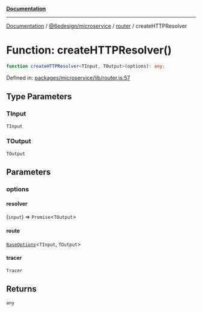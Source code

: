 [**Documentation**](../../../../README.md)

***

[Documentation](../../../../README.md) / [@6edesign/microservice](../../README.md) / [router](../README.md) / createHTTPResolver

# Function: createHTTPResolver()

```ts
function createHTTPResolver<TInput, TOutput>(options): any;
```

Defined in: [packages/microservice/lib/router.js:57](https://github.com/6eDesign/core/blob/ef308ef1da0dfc861a9d63a636d6f4c2bde822f8/packages/microservice/lib/router.js#L57)

## Type Parameters

### TInput

`TInput`

### TOutput

`TOutput`

## Parameters

### options

#### resolver

(`input`) => `Promise`&lt;`TOutput`&gt;

#### route

[`BaseOptions`](../interfaces/BaseOptions.md)&lt;`TInput`, `TOutput`&gt;

#### tracer

`Tracer`

## Returns

`any`

